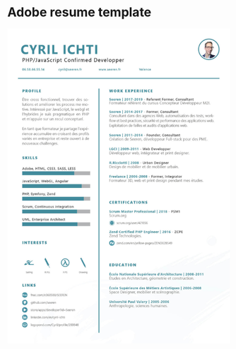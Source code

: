# Adobe resume template

![Cv](https://raw.githubusercontent.com/seeren/cv/master/ressources/cv.jpg)